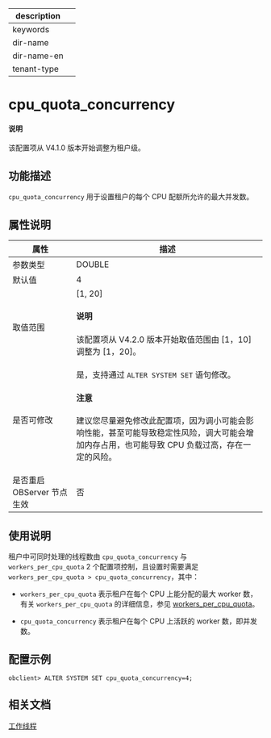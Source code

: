 |description||
|---|---|
|keywords||
|dir-name||
|dir-name-en||
|tenant-type||

# cpu_quota_concurrency

<main id="notice" type='explain'>
<h4>说明</h4>
<p>该配置项从 V4.1.0 版本开始调整为租户级。</p>
</main>

## 功能描述

`cpu_quota_concurrency` 用于设置租户的每个 CPU 配额所允许的最大并发数。

## 属性说明

|      **属性**      |  **描述**   |
|------------------|-----------|
| 参数类型             | DOUBLE    |
| 默认值              | 4         |
| 取值范围             | [1, 20] <main id="notice" type='explain'><h4>说明</h4><p>该配置项从 V4.2.0 版本开始取值范围由 [1，10] 调整为 [1，20]。</p></main>|
| 是否可修改  | 是，支持通过 `ALTER SYSTEM SET` 语句修改。<main id="notice" type='notice'><h4>注意</h4><p>建议您尽量避免修改此配置项，因为调小可能会影响性能，甚至可能导致稳定性风险，调大可能会增加内存占用，也可能导致 CPU 负载过高，存在一定的风险。</p></main>|
| 是否重启 OBServer 节点生效 | 否         |

## 使用说明

租户中可同时处理的线程数由 `cpu_quota_concurrency` 与 `workers_per_cpu_quota` 2 个配置项控制，且设置时需要满足 `workers_per_cpu_quota > cpu_quota_concurrency`，其中：

* `workers_per_cpu_quota` 表示租户在每个 CPU 上能分配的最大 worker 数，有关 `workers_per_cpu_quota` 的详细信息，参见 [workers_per_cpu_quota](../300.cluster-level-configuration-items/25200.workers_per_cpu_quota.md)。
  
* `cpu_quota_concurrency` 表示租户在每个 CPU 上活跃的 worker 数，即并发数。

## 配置示例

```shell
obclient> ALTER SYSTEM SET cpu_quota_concurrency=4;
```

## 相关文档

[工作线程](../../../../700.reference/100.oceanbase-database-concepts/1200.observer-node-architecture/300.observer-thread-model/200.worker-thread.md)
